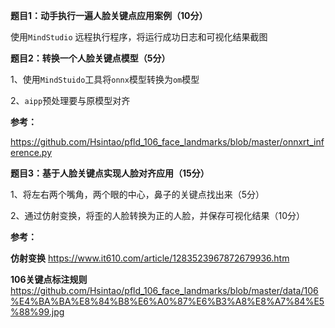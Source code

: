

**题目1：动手执行一遍人脸关键点应用案例（10分）**

使用`MindStudio` 远程执行程序，将运行成功日志和可视化结果截图

**题目2：转换一个人脸关键点模型（5分）**

1、使用`MindStuido`工具将`onnx`模型转换为`om`模型

2、`aipp`预处理要与原模型对齐

**参考：**

https://github.com/Hsintao/pfld_106_face_landmarks/blob/master/onnxrt_inference.py

**题目3：基于人脸关键点实现人脸对齐应用（15分）**

1、将左右两个嘴角，两个眼的中心，鼻子的关键点找出来（5分）

2、通过仿射变换，将歪的人脸转换为正的人脸，并保存可视化结果（10分）

**参考：**

**仿射变换** https://www.it610.com/article/1283523967872679936.htm

**106关键点标注规则**https://github.com/Hsintao/pfld_106_face_landmarks/blob/master/data/106%E4%BA%BA%E8%84%B8%E6%A0%87%E6%B3%A8%E8%A7%84%E5%88%99.jpg

